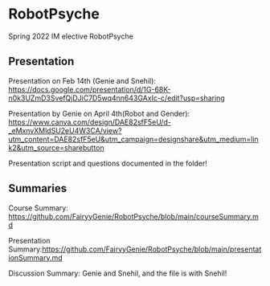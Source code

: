 # RobotPsyche
Spring 2022 IM elective RobotPsyche


## Presentation
Presentation on Feb 14th (Genie and Snehil):
https://docs.google.com/presentation/d/1G-68K-n0k3UZmD3SvefQjDJiC7D5wq4nn643GAxIc-c/edit?usp=sharing

Presentation by Genie on April 4th(Robot and Gender):
https://www.canva.com/design/DAE82sfF5eU/d-_eMxnvXMldSU2eU4W3CA/view?utm_content=DAE82sfF5eU&utm_campaign=designshare&utm_medium=link2&utm_source=sharebutton

Presentation script and questions documented in the folder!

## Summaries
Course Summary: https://github.com/FairyyGenie/RobotPsyche/blob/main/courseSummary.md

Presentation Summary:https://github.com/FairyyGenie/RobotPsyche/blob/main/presentationSummary.md

Discussion Summary: Genie and Snehil, and the file is with Snehil!
